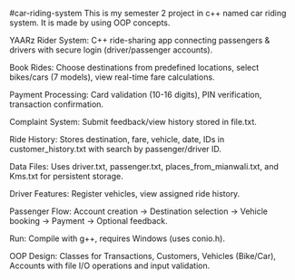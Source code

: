 #car-riding-system
This is my semester 2 project in c++ named car riding system. It  is made by using OOP concepts.

YAARz Rider System: C++ ride-sharing app connecting passengers & drivers with secure login (driver/passenger accounts).

Book Rides: Choose destinations from predefined locations, select bikes/cars (7 models), view real-time fare calculations.

Payment Processing: Card validation (10-16 digits), PIN verification, transaction confirmation.

Complaint System: Submit feedback/view history stored in file.txt.

Ride History: Stores destination, fare, vehicle, date, IDs in customer_history.txt with search by passenger/driver ID.

Data Files: Uses driver.txt, passenger.txt, places_from_mianwali.txt, and Kms.txt for persistent storage.

Driver Features: Register vehicles, view assigned ride history.

Passenger Flow: Account creation → Destination selection → Vehicle booking → Payment → Optional feedback.

Run: Compile with g++, requires Windows (uses conio.h).

OOP Design: Classes for Transactions, Customers, Vehicles (Bike/Car), Accounts with file I/O operations and input validation.

